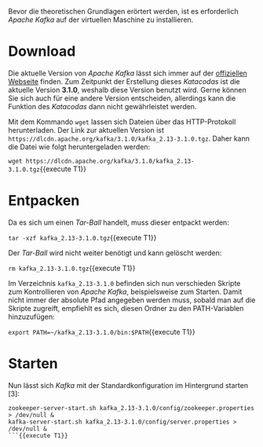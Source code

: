 Bevor die theoretischen Grundlagen erörtert werden, ist es erforderlich _Apache Kafka_ auf der virtuellen Maschine zu installieren.

# Download

Die aktuelle Version von _Apache Kafka_ lässt sich immer auf der [offiziellen Webseite](https://kafka.apache.org/downloads) finden. Zum Zeitpunkt der Erstellung dieses _Katacodas_ ist die aktuelle Version **3.1.0**, weshalb diese Version benutzt wird. Gerne können Sie sich auch für eine andere Version entscheiden, allerdings kann die Funktion des _Katacodas_ dann nicht gewährleistet werden.

Mit dem Kommando `wget` lassen sich Dateien über das HTTP-Protokoll herunterladen. Der Link zur aktuellen Version ist `https://dlcdn.apache.org/kafka/3.1.0/kafka_2.13-3.1.0.tgz`. Daher kann die Datei wie folgt heruntergeladen werden:

`wget https://dlcdn.apache.org/kafka/3.1.0/kafka_2.13-3.1.0.tgz`{{execute T1}}

# Entpacken

Da es sich um einen _Tar-Ball_ handelt, muss dieser entpackt werden:

`tar -xzf kafka_2.13-3.1.0.tgz`{{execute T1}}

Der _Tar-Ball_ wird nicht weiter benötigt und kann gelöscht werden:

`rm kafka_2.13-3.1.0.tgz`{{execute T1}}

Im Verzeichnis `kafka_2.13-3.1.0` befinden sich nun verschieden Skripte zum Kontrollieren von _Apache Kafka_, beispielsweise zum Starten. Damit nicht immer der absolute Pfad angegeben werden muss, sobald man auf die Skripte zugreift, empfiehlt es sich, diesen Ordner zu den PATH-Variablen hinzuzufügen:

`export PATH=~/kafka_2.13-3.1.0/bin:$PATH`{{execute T1}}

# Starten

Nun lässt sich _Kafka_ mit der Standardkonfiguration im Hintergrund starten [3]:

````
zookeeper-server-start.sh kafka_2.13-3.1.0/config/zookeeper.properties > /dev/null &
kafka-server-start.sh kafka_2.13-3.1.0/config/server.properties > /dev/null &
```{{execute T1}}
````
